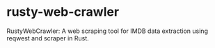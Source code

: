 # rusty-web-crawler
RustyWebCrawler: A web scraping tool for IMDB data extraction using reqwest and scraper in Rust.

